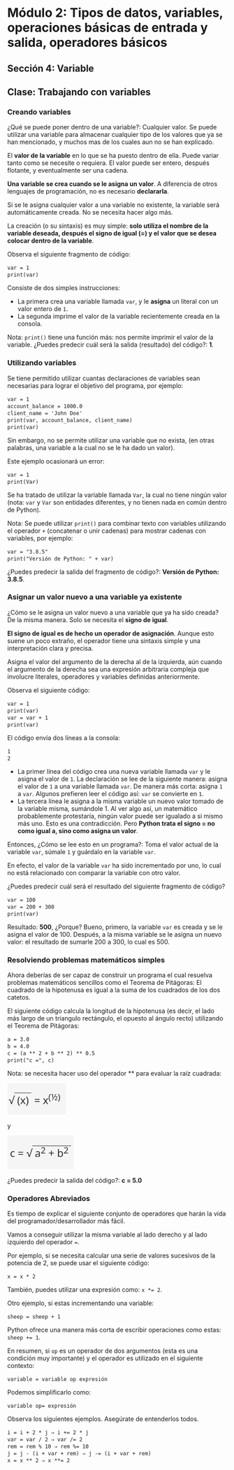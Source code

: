 # Módulo 2: Tipos de datos, variables, operaciones básicas de entrada y salida, operadores básicos 
## Sección 4: Variable 
## Clase: Trabajando con variables

### Creando variables

¿Qué se puede poner dentro de una variable?: Cualquier valor. Se puede utilizar una variable para almacenar cualquier tipo de los valores que ya se han mencionado, y muchos mas de los cuales aun no se han explicado.

El **valor de la variable** en lo que se ha puesto dentro de ella. Puede variar tanto como se necesite o requiera. El valor puede ser entero, después flotante, y eventualmente ser una cadena.

**Una variable se crea cuando se le asigna un valor**. A diferencia de otros lenguajes de programación, no es necesario **declararla**.

Si se le asigna cualquier valor a una variable no existente, la variable será automáticamente creada. No se necesita hacer algo más.

La creación (o su sintaxis) es muy simple: **solo utiliza el nombre de la variable deseada, después el signo de igual (=) y el valor que se desea colocar dentro de la variable**.

Observa el siguiente fragmento de código:

```
var = 1
print(var)
```

Consiste de dos simples instrucciones:

* La primera crea una variable llamada `var`, y le **asigna** un literal con un valor entero de `1`.
* La segunda imprime el valor de la variable recientemente creada en la consola.

Nota: `print()` tiene una función más: nos permite imprimir el valor de la variable. ¿Puedes predecir cuál será la salida (resultado) del código?: **1**.

### Utilizando variables

Se tiene permitido utilizar cuantas declaraciones de variables sean necesarias para lograr el objetivo del programa, por ejemplo:

```
var = 1
account_balance = 1000.0
client_name = 'John Doe'
print(var, account_balance, client_name)
print(var)
```

Sin embargo, no se permite utilizar una variable que no exista, (en otras palabras, una variable a la cual no se le ha dado un valor).

Este ejemplo ocasionará un error:

```
var = 1
print(Var)
```

Se ha tratado de utilizar la variable llamada `Var`, la cual no tiene ningún valor (nota: `var` y `Var` son entidades diferentes, y no tienen nada en común dentro de Python).

Nota: Se puede utilizar `print()` para combinar texto con variables utilizando el operador `+` (concatenar o unir cadenas)  para mostrar cadenas con variables, por ejemplo:

```
var = "3.8.5"
print("Versión de Python: " + var)
```

¿Puedes predecir la salida del fragmento de código?: **Versión de Python: 3.8.5**.

### Asignar un valor nuevo a una variable ya existente

¿Cómo se le asigna un valor nuevo a una variable que ya ha sido creada? De la misma manera. Solo se necesita el **signo de igual**.

**El signo de igual es de hecho un operador de asignación**. Aunque esto suene un poco extraño, el operador tiene una sintaxis simple y una interpretación clara y precisa.

Asigna el valor del argumento de la derecha al de la izquierda, aún cuando el argumento de la derecha sea una expresión arbitraria compleja que involucre literales, operadores y variables definidas anteriormente.

Observa el siguiente código:

```
var = 1
print(var)
var = var + 1
print(var)
```

El código envía dos líneas a la consola:

```
1
2
```

* La primer línea del código crea una nueva variable llamada `var` y le asigna el valor de `1`. La declaración se lee de la siguiente manera: asigna el valor de `1` a una variable llamada `var`. De manera más corta: asigna `1` a `var`. Algunos prefieren leer el código así: `var` se convierte en `1`.
* La tercera línea le asigna a la misma variable un nuevo valor tomado de la variable misma, sumándole 1. Al ver algo así, un matemático probablemente protestaría, ningún valor puede ser igualado a si mismo más uno. Esto es una contradicción. Pero **Python trata el signo = no como igual a, sino como asigna un valor**.

Entonces, ¿Cómo se lee esto en un programa?: Toma el valor actual de la variable `var`, súmale `1` y guárdalo en la variable `var`.

En efecto, el valor de la variable `var` ha sido incrementado por uno, lo cual no está relacionado con comparar la variable con otro valor.

¿Puedes predecir cuál será el resultado del siguiente fragmento de código?

```
var = 100
var = 200 + 300
print(var)
```

Resultado: **500**, ¿Porque? Bueno, primero, la variable `var` es creada y se le asigna el valor de 100. Después, a la misma variable se le asigna un nuevo valor: el resultado de sumarle 200 a 300, lo cual es 500.

### Resolviendo problemas matemáticos simples

Ahora deberías de ser capaz de construir un programa el cual resuelva problemas matemáticos sencillos como el Teorema de Pitágoras: El cuadrado de la hipotenusa es igual a la suma de los cuadrados de los dos catetos.

El siguiente código calcula la longitud de la hipotenusa (es decir, el lado más largo de un triangulo rectángulo, el opuesto al ángulo recto) utilizando el Teorema de Pitágoras:

```
a = 3.0
b = 4.0
c = (a ** 2 + b ** 2) ** 0.5
print("c =", c)
```

Nota: se necesita hacer uso del operador ** para evaluar la raíz cuadrada:

![Calcular raíz cuadrada](img/pitagoras1.png)

y

![Calcular teorema pitágoras](img/pitagoras2.png)

¿Puedes predecir la salida del código?: **c = 5.0**

### Operadores Abreviados

Es tiempo de explicar el siguiente conjunto de operadores que harán la vida del programador/desarrollador más fácil.

Vamos a conseguir utilizar la misma variable al lado derecho y al lado izquierdo del operador `=`.

Por ejemplo, si se necesita calcular una serie de valores sucesivos de la potencia de 2, se puede usar el siguiente código:

```
x = x * 2
```

También, puedes utilizar una expresión como: `x *= 2`.

Otro ejemplo, si estas incrementando una variable:

```
sheep = sheep + 1
```

Python ofrece una manera más corta de escribir operaciones como estas: `sheep += 1`.

En resumen, si `op` es un operador de dos argumentos (esta es una condición muy importante) y el operador es utilizado en el siguiente contexto:

```
variable = variable op expresión
```

Podemos simplificarlo como:

```
variable op= expresión
```

Observa los siguientes ejemplos. Asegúrate de entenderlos todos.

```
i = i + 2 * j ⇒ i += 2 * j
var = var / 2 ⇒ var /= 2
rem = rem % 10 ⇒ rem %= 10
j = j - (i + var + rem) ⇒ j -= (i + var + rem)
x = x ** 2 ⇒ x **= 2
```
 